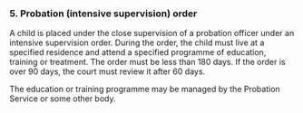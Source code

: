 ###  **5\. Probation (intensive supervision) order**

A child is placed under the close supervision of a probation officer under an
intensive supervision order. During the order, the child must live at a
specified residence and attend a specified programme of education, training or
treatment. The order must be less than 180 days. If the order is over 90 days,
the court must review it after 60 days.

The education or training programme may be managed by the Probation Service or
some other body.
